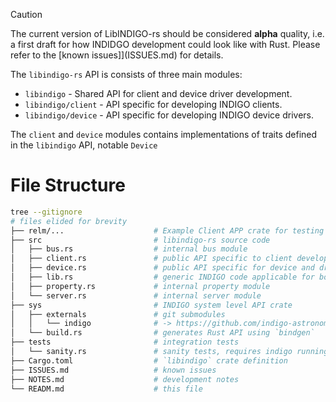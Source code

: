 > [!CAUTION]
> The current version of LibINDIGO-rs should be considered **alpha** quality, i.e.
> a first draft for how INDIDGO development could look like with Rust. Please refer
> to the [known issues]](ISSUES.md) for details.

The `libindigo-rs` API is consists of three main modules:

* `libindigo` - Shared API for client and device driver development.
* `libindigo/client` - API specific for developing INDIGO clients.
* `libindigo/device` - API specific for developing INDIGO device drivers.

The `client` and `device` modules contains implementations of traits defined in the `libindigo` API, notable `Device`

# File Structure
```bash
tree --gitignore
# files elided for brevity
├── relm/...                    # Example Client APP crate for testing developed in Relm4
├── src                         # libindigo-rs source code
│   ├── bus.rs                  # internal bus module
│   ├── client.rs               # public API specific to client development
│   ├── device.rs               # public API specific for device and driver development
│   ├── lib.rs                  # generic INDIGO code applicable for both devices and clients
│   ├── property.rs             # internal property module
│   └── server.rs               # internal server module
├── sys                         # INDIGO system level API crate
│   ├── externals               # git submodules
│   │   └── indigo              # -> https://github.com/indigo-astronomy/indigo.git
│   └── build.rs                # generates Rust API using `bindgen`
├── tests                       # integration tests
│   └── sanity.rs               # sanity tests, requires indigo running at localhost
├── Cargo.toml                  # `libindigo` crate definition
├── ISSUES.md                   # known issues
├── NOTES.md                    # development notes
└── READM.md                    # this file
```